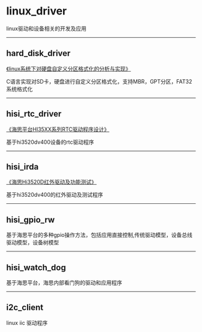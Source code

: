 # linux_driver

linux驱动和设备相关的开发及应用

----------------------------------------------------------------------------


hard_disk_driver
----------------

[《linux系统下对硬盘自定义分区格式化的分析与实现》](https://caibiao-lee.blog.csdn.net/article/details/90728506)

C语言实现对SD卡，硬盘进行自定义分区格式化，支持MBR，GPT分区，FAT32系统格式化


------------------------------------------------------------------------------


hisi_rtc_driver
---------------

[《海思平台HI35XX系列RTC驱动程序设计》](https://blog.csdn.net/li_wen01/article/details/86692273)

基于hi3520dv400设备的rtc驱动程序


------------------------------------------------------------------------------


hisi_irda
---------

[《海思Hi3520D红外驱动及功能测试》](https://blog.csdn.net/li_wen01/article/details/85833380)

基于hi3520dv400的红外驱动及测试程序



------------------------------------------------------------------------------


hisi_gpio_rw
------------


基于海思平台的多种gpio操作方法，包括应用直接控制,传统驱动模型，设备总线驱动模型，设备树模型


------------------------------------------------------------------------------


hisi_watch_dog
-------------

基于海思平台，海思内部看门狗的驱动和应用程序


------------------------------------------------------------------------------

i2c_client
-----------
linux iic 驱动程序















